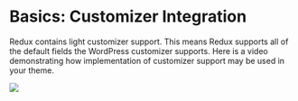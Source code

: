 # Basics: Customizer Integration

Redux contains light customizer support.  This means Redux supports all of the default 
fields the WordPress customizer supports. Here is a video demonstrating how implementation of customizer support may be 
used in your theme.

[![](https://img.youtube.com/vi/Kq-pMi34mvg/0.jpg)](https://www.youtube.com/watch?v=Kq-pMi34mvg)
